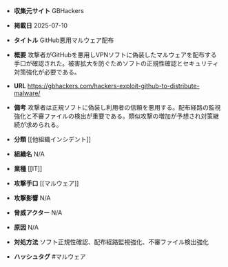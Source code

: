 - **収集元サイト**
GBHackers

- **掲載日**
2025-07-10

- **タイトル**
GitHub悪用マルウェア配布

- **概要**
攻撃者がGitHubを悪用しVPNソフトに偽装したマルウェアを配布する手口が確認された。被害拡大を防ぐためソフトの正規性確認とセキュリティ対策強化が必要である。

- **URL**
https://gbhackers.com/hackers-exploit-github-to-distribute-malware/

- **備考**
攻撃者は正規ソフトに偽装し利用者の信頼を悪用する。配布経路の監視強化と不審ファイルの検出が重要である。類似攻撃の増加が予想され対策継続が求められる。

- **分類**
[[他組織インシデント]]

- **組織名**
N/A

- **業種**
[[IT]]

- **攻撃手口**
[[マルウェア]]

- **攻撃影響**
N/A

- **脅威アクター**
N/A

- **原因**
N/A

- **対処方法**
ソフト正規性確認、配布経路監視強化、不審ファイル検出強化

- **ハッシュタグ**
#マルウェア
